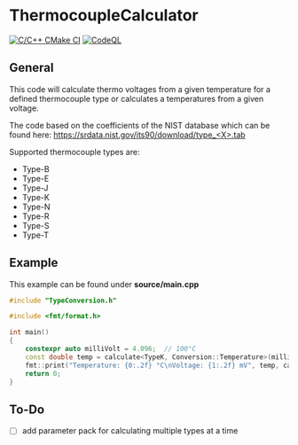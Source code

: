 # ThermocoupleCalculator

[![C/C++ CMake CI](https://github.com/StephanKa/ThermocoupleCalculator/actions/workflows/build_cmake.yml/badge.svg)](https://github.com/StephanKa/ThermocoupleCalculator/actions/workflows/build_cmake.yml)
[![CodeQL](https://github.com/StephanKa/ThermocoupleCalculator/actions/workflows/codeql-analysis.yml/badge.svg)](https://github.com/StephanKa/ThermocoupleCalculator/actions/workflows/codeql-analysis.yml)

## General

This code will calculate thermo voltages from a given temperature for a defined thermocouple type or calculates a temperatures from a given voltage.

The code based on the coefficients of the NIST database which can be found here: https://srdata.nist.gov/its90/download/type_<X>.tab

Supported thermocouple types are:

- Type-B
- Type-E
- Type-J
- Type-K
- Type-N
- Type-R
- Type-S
- Type-T

## Example

This example can be found under **source/main.cpp**

```c++
#include "TypeConversion.h"

#include <fmt/format.h>

int main()
{
    constexpr auto milliVolt = 4.096;  // 100°C
    const double temp = calculate<TypeK, Conversion::Temperature>(milliVolt);
    fmt::print("Temperature: {0:.2f} °C\nVoltage: {1:.2f} mV", temp, calculate<TypeK, Conversion::Voltage>(temp));
    return 0;
}
```

## To-Do

- [ ] add parameter pack for calculating multiple types at a time